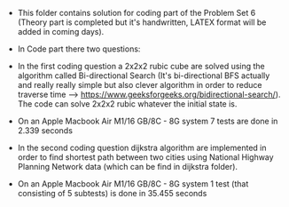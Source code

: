 - This folder contains solution for coding part of the Problem Set 6 (Theory part is completed but it's handwritten, LATEX format will be added in coming days).

- In Code part there two questions:

- In the first coding question a 2x2x2 rubic cube are solved using the algorithm called Bi-directional Search (It's bi-directional BFS actually and really really simple but also clever algorithm in order to reduce traverse time --> https://www.geeksforgeeks.org/bidirectional-search/). The code can solve 2x2x2 rubic whatever the initial state is.
- On an Apple Macbook Air M1/16 GB/8C - 8G system 7 tests are done in 2.339 seconds

- In the second coding question dijkstra algorithm are implemented in order to find shortest path between two cities using National Highway Planning Network data (which can be find in dijkstra folder).
-  On an Apple Macbook Air M1/16 GB/8C - 8G system 1 test (that consisting of 5 subtests) is done in 35.455 seconds
